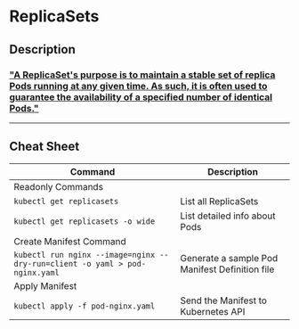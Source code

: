 # ReplicaSets

## Description
### ["A ReplicaSet's purpose is to maintain a stable set of replica Pods running at any given time. As such, it is often used to guarantee the availability of a specified number of identical Pods."](https://kubernetes.io/docs/concepts/workloads/controllers/replicaset/)

---
## Cheat Sheet

| Command | Description |
|---|---|
| Readonly Commands | |
| `kubectl get replicasets` | List all ReplicaSets |
| `kubectl get replicasets -o wide` | List detailed info about Pods |
| Create Manifest Command | |
| `kubectl run nginx --image=nginx --dry-run=client -o yaml > pod-nginx.yaml` | Generate a sample Pod Manifest Definition file  |
| Apply Manifest | |
| `kubectl apply -f pod-nginx.yaml` | Send the Manifest to Kubernetes API |